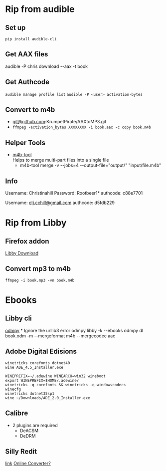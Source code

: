 # Rip from audible
## Set up
`pip install audible-cli`

## Get AAX files
audible -P chris download --aax -t book 

## Get Authcode
`audible manage profile list`
`audible -P <user> activation-bytes`

## Convert to m4b
* git@github.com:KrumpetPirate/AAXtoMP3.git
* `ffmpeg -activation_bytes XXXXXXXX -i book.aax -c copy book.m4b`

## Helper Tools
* [m4b-tool](https://github.com/sandreas/m4b-tool)<br>
Helps to merge multi-part files into a single file
    * m4b-tool merge -v --jobs=4 --output-file="output/" "input/file.m4b"

## Info
Username:         Christinahill
Password:         Rootbeer1*
authcode:         c88e7701

Username:         ctj.cchill@gmail.com
authcode:         d5fdb229

# Rip from Libby
## Firefox addon
[Libby Download](https://addons.mozilla.org/en-US/firefox/addon/libby-download/)

## Convert mp3 to m4b
`ffmpeg -i book.mp3 -vn book.m4b`

# Ebooks 
## Libby cli
[odmpy](https://github.com/ping/odmpy)
    * Ignore the urllib3 error
odmpy libby -k --ebooks
odmpy dl book.odm -m --mergeformat m4b --mergecodec aac

## Adobe Digital Edisions
```
winetricks corefonts dotnet40
wine ADE_4.5_Installer.exe

WINEPREFIX=~/.adewine WINEARCH=win32 wineboot
export WINEPREFIX=$HOME/.adewine/
winetricks -q corefonts && winetricks -q windowscodecs
winecfg
winetricks dotnet35sp1
wine ~/Downloads/ADE_2.0_Installer.exe
```

## Calibre
* 2 plugins are required
    * DeACSM
    * DeDRM

## Silly Redit
[link](https://www.reddit.com/r/Calibre/comments/flf2hf/finally_found_a_way_to_download_library_books_how/)
[Online Converter?](https://www.acsmconverter.com/)

